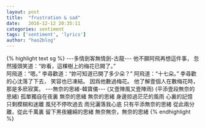 ```yaml
---
layout: post
title:  "frustration & sad"
date:   2016-12-12 20:35:11
categories: sentiment
tags: ['sentiment', 'lyrics']
author: "hao2blog"
---
```

{% highlight text sg %}
---多情劍客無情劍-古龍---
他不願阿飛再想這件事，
忽然擡頭笑道：“妳看，這棵樹上的梅花已開了。”  
阿飛道：“嗯。” 
李尋歡道：“妳可知道已開了多少朵？”
阿飛道：“十七朵。”
李尋歡的心沈落了下去，
笑容也已凍結。
因爲他數過梅花。
他了解壹個人在數梅花時，
那是多麽寂寞。
---無奈的思緒-韓寶儀---
(又壹陣風又壹陣雨)
(平添壹段無奈的思緒)
孤單獨自在夜裏
無奈的思緒
無奈的思緒
身邊掠過茫茫的風雨
心裏的記憶
只剩模糊和迷離
風兒不停吹過去
雨兒灑落我心底
只有平添無奈的思緒
從此兩分離，從此千萬裏
留下黑夜纏綿的思緒
無奈無奈，無奈的思緒
{% endhighlight %}
